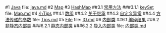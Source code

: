 #1 [Java](java.md#anchor_0)
file: [java.md](java.md)
#2 [Map](Map.md#anchor_0)
#3 [HashMap](Map.md#anchor_1)
##3.1 [常用方法](Map.md#anchor_2)
###3.1.1 [keySet](Map.md#anchor_3)
file: [Map.md](Map.md)
#4 [小Tips](Tips.md#anchor_0)
##4.1 [数组](Tips.md#anchor_1)
##4.2 [关于继承](Tips.md#anchor_2)
##4.3 [自定义异常](Tips.md#anchor_3)
##4.4 [方法传递的参数](Tips.md#anchor_4)
file: [Tips.md](Tips.md)
#5 [File](IO.md#anchor_0)
file: [IO.md](IO.md)
#6 [内部类](内部类.md#anchor_0)
##6.1 [编译结果](内部类.md#anchor_1)
##6.2 [非静态内部类](内部类.md#anchor_2)
###6.2.1 [静态内部类](内部类.md#anchor_3)
###6.2.2 [导入内部类](内部类.md#anchor_4)
file: [内部类.md](内部类.md)
